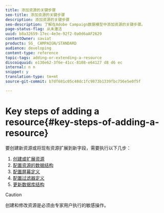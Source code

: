 ```yaml
---
title: 添加资源的关键步骤
seo-title: 添加资源的关键步骤
description: 添加资源的关键步骤
seo-description: 了解在Adobe Campaign数据模型中添加资源的关键步骤。
page-status-flag: 从未激活
uuid: b8a32659-17ec-4e3e-92f2-0a0d6aAF2629
contentOwner: saviat
products: SG_ CAMPAIGN/STANDARD
audience: developing
content-type: reference
topic-tags: adding-or-extending-a-resource
discoiquuid: e130e62-3f6e-41cc-8108-e64127 d8 d6 ec
internal: n n
snippet: y
translation-type: tm+mt
source-git-commit: b7df681c05c48dc1fc9873b1339fbc756e5e0f5f

---
```



# Key steps of adding a resource{#key-steps-of-adding-a-resource}

要创建新资源或将现有资源扩展到新字段，需要执行以下几步：

1. [创建或扩展资源](../../developing/using/creating-or-extending-the-resource.md)
1. [配置资源的数据结构](../../developing/using/configuring-the-resource-s-data-structure.md)
1. [配置屏幕定义](../../developing/using/configuring-the-screen-definition.md)
1. [配置过滤器定义](../../developing/using/configuring-filter-definition.md)
1. [更新数据库结构](../../developing/using/updating-the-database-structure.md)

>[!CAUTION]
>
>创建和修改资源是必须由专家用户执行的敏感操作。

